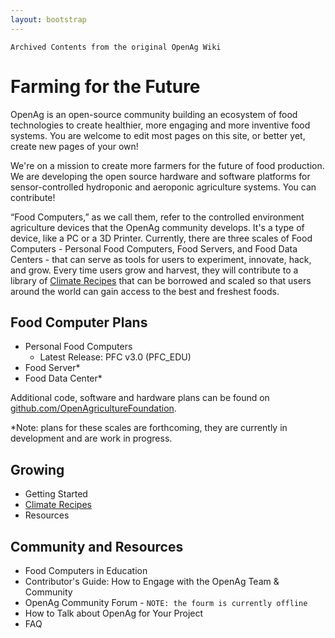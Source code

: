 ```yaml
---
layout: bootstrap
---
```

`Archived Contents from the original OpenAg Wiki`

# Farming for the Future
OpenAg is an open-source community building an ecosystem of food technologies to create healthier, 
more engaging and more inventive food systems. You are welcome to edit most pages on this site, or better yet, 
create new pages of your own!

We're on a mission to create more farmers for the future of food production. We are developing the open source 
hardware and software platforms for sensor-controlled hydroponic and aeroponic agriculture systems. You can contribute!

“Food Computers,” as we call them, refer to the controlled environment agriculture devices that the OpenAg community 
develops. It's a type of device, like a PC or a 3D Printer. Currently, there are three scales of Food Computers - 
Personal Food Computers, Food Servers, and Food Data Centers - that can serve as tools for users to experiment, 
innovate, hack, and grow. Every time users grow and harvest, they will contribute to a library of [Climate Recipes](recipe.md) 
that can be borrowed and scaled so that users around the world can gain access to the best and freshest foods.

## Food Computer Plans

* Personal Food Computers
    * Latest Release: PFC v3.0 (PFC_EDU)
* Food Server*
* Food Data Center*

Additional code, software and hardware plans can be found on [github.com/OpenAgricultureFoundation](github.com/OpenAgricultureFoundation).

*Note: plans for these scales are forthcoming, they are currently in development and are work in progress.

## Growing

* Getting Started
* [Climate Recipes](recipe.md)
* Resources

## Community and Resources

* Food Computers in Education
* Contributor's Guide: How to Engage with the OpenAg Team & Community
* OpenAg Community Forum - `NOTE: the fourm is currently offline`
* How to Talk about OpenAg for Your Project
* FAQ
 